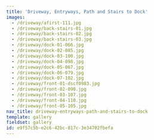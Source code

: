 ```yaml
---
title: 'Driveway, Entryways, Path and Stairs to Dock'
images:
  - /driveway/afirst-111.jpg
  - /driveway/back-stairs-01.jpg
  - /driveway/back-stairs-02.jpg
  - /driveway/back-stairs-03.jpg
  - /driveway/dock-01-066.jpg
  - /driveway/dock-02-085.jpg
  - /driveway/dock-03-100.jpg
  - /driveway/dock-04-098.jpg
  - /driveway/dock-05-067.jpg
  - /driveway/dock-06-079.jpg
  - /driveway/dock-07-102.jpg
  - /driveway/front-01-dscf0983.jpg
  - /driveway/front-02-090.jpg
  - /driveway/front-03-107.jpg
  - /driveway/front-04-110.jpg
  - /driveway/front-05-105.jpg
nav_title: driveway-entryways-path-and-stairs-to-dock
template: gallery
fieldset: gallery
id: e9f57c5b-e2c6-42bc-817c-3e34702fbefa
---
```

